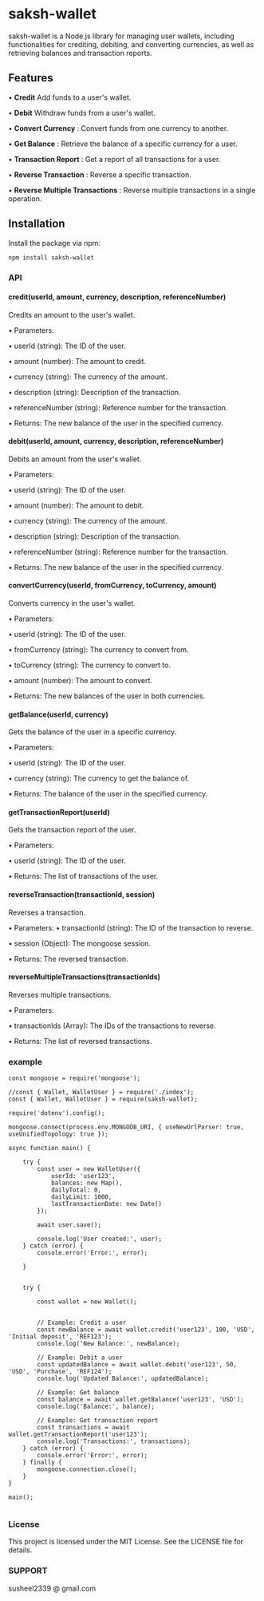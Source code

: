 # saksh-wallet
 saksh-wallet is a Node.js library for managing user wallets, including functionalities for crediting, debiting, and converting currencies, as well as retrieving balances and transaction reports.

## Features

•   **Credit**   Add funds to a user's wallet.

•   **Debit**   Withdraw funds from a user's wallet.

•   **Convert Currency** : Convert funds from one currency to another.

•   **Get Balance** : Retrieve the balance of a specific currency for a user.

•   **Transaction Report** : Get a report of all transactions for a user.

•   **Reverse Transaction** : Reverse a specific transaction.

•   **Reverse Multiple Transactions** : Reverse multiple transactions in a single operation.



## Installation

Install the package via npm:

```bash
npm install saksh-wallet
```
 

### API
#### credit(userId, amount, currency, description, referenceNumber)
Credits an amount to the user's wallet.

•  Parameters:

•  userId (string): The ID of the user.

•  amount (number): The amount to credit.

•  currency (string): The currency of the amount.

•  description (string): Description of the transaction.

•  referenceNumber (string): Reference number for the transaction.

•  Returns: The new balance of the user in the specified currency.

#### debit(userId, amount, currency, description, referenceNumber)
Debits an amount from the user's wallet.

•  Parameters:

•  userId (string): The ID of the user.

•  amount (number): The amount to debit.

•  currency (string): The currency of the amount.

•  description (string): Description of the transaction.

•  referenceNumber (string): Reference number for the transaction.

•  Returns: The new balance of the user in the specified currency.


#### convertCurrency(userId, fromCurrency, toCurrency, amount)

Converts currency in the user's wallet.

•  Parameters:

•  userId (string): The ID of the user.

•  fromCurrency (string): The currency to convert from.

•  toCurrency (string): The currency to convert to.

•  amount (number): The amount to convert.

•  Returns: The new balances of the user in both currencies.

#### getBalance(userId, currency)
Gets the balance of the user in a specific currency.

•  Parameters:

•  userId (string): The ID of the user.

•  currency (string): The currency to get the balance of.

•  Returns: The balance of the user in the specified currency.

#### getTransactionReport(userId)
Gets the transaction report of the user.

•  Parameters:

•  userId (string): The ID of the user.

•  Returns: The list of transactions of the user.

#### reverseTransaction(transactionId, session)
Reverses a transaction.

•  Parameters:
•  transactionId (string): The ID of the transaction to reverse.

•  session (Object): The mongoose session.

•  Returns: The reversed transaction.

#### reverseMultipleTransactions(transactionIds)
Reverses multiple transactions.

•  Parameters:

•  transactionIds (Array<string>): The IDs of the transactions to reverse.

•  Returns: The list of reversed transactions.


### example


```
const mongoose = require('mongoose');

//const { Wallet, WalletUser } = require('./index');
const { Wallet, WalletUser } = require(saksh-wallet);

require('dotenv').config();

mongoose.connect(process.env.MONGODB_URI, { useNewUrlParser: true, useUnifiedTopology: true });

async function main() {

    try {
        const user = new WalletUser({
            userId: 'user123',
            balances: new Map(),
            dailyTotal: 0,
            dailyLimit: 1000,
            lastTransactionDate: new Date()
        });

        await user.save();

        console.log('User created:', user);
    } catch (error) {
        console.error('Error:', error);

    }


    try {

        const wallet = new Wallet();


        // Example: Credit a user
        const newBalance = await wallet.credit('user123', 100, 'USD', 'Initial deposit', 'REF123');
        console.log('New Balance:', newBalance);

        // Example: Debit a user
        const updatedBalance = await wallet.debit('user123', 50, 'USD', 'Purchase', 'REF124');
        console.log('Updated Balance:', updatedBalance);

        // Example: Get balance
        const balance = await wallet.getBalance('user123', 'USD');
        console.log('Balance:', balance);

        // Example: Get transaction report
        const transactions = await wallet.getTransactionReport('user123');
        console.log('Transactions:', transactions);
    } catch (error) {
        console.error('Error:', error);
    } finally {
        mongoose.connection.close();
    }
}

main();


```
### License
This project is licensed under the MIT License. See the LICENSE file for details.
 
### SUPPORT
susheel2339 @ gmail.com
